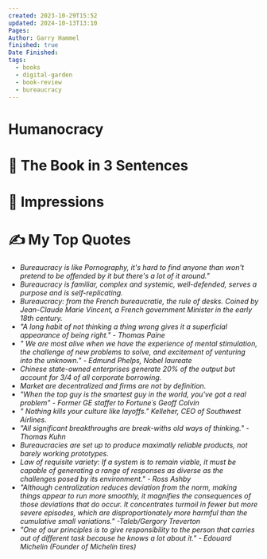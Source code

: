 ```yaml
---
created: 2023-10-29T15:52
updated: 2024-10-13T13:10
Pages: 
Author: Garry Hammel
finished: true
Date Finished: 
tags:
  - books
  - digital-garden
  - book-review
  - bureaucracy
---
```

# Humanocracy


# 🚀 The Book in 3 Sentences


# 🎨 Impressions



# ✍️ My Top  Quotes

- *Bureaucracy is like Pornography, it's hard to find anyone than won't pretend to be offended by it but there's a lot of it around."*
- *Bureaucracy is familiar, complex and systemic, well-defended, serves a purpose and is self-replicating.*
- *Bureaucracy: from the French bureaucratie, the rule of desks. Coined by Jean-Claude Marie Vincent, a French government Minister in the early 18th century.*
- *"A long habit of not thinking a thing wrong gives it a superficial appearance of being right." - Thomas Paine*
- *" We are most alive when we have the experience of mental stimulation, the challenge of new problems to solve, and excitement of venturing into the unknown." - Edmund Phelps, Nobel laureate*
- *Chinese state-owned enterprises generate 20% of the output but account for 3/4 of all corporate borrowing.*
- *Market are decentralized and firms are not by definition.*
- *"When the top guy is the smartest guy in the world, you've got a real problem" - Former GE staffer to Fortune´s Geoff Colvin*
- *" Nothing kills your culture like layoffs." Kelleher, CEO of Southwest Airlines.*
- *"All significant breakthroughs are break-withs old ways of thinking." - Thomas Kuhn*
- *Bureaucracies are set up to produce maximally reliable products, not barely working prototypes.*
- *Law of requisite variety: If a system is to remain viable, it must be capable of generating a range of responses as diverse as the challenges posed by its environment." - Ross Ashby*
- *"Although centralization reduces deviation from the norm, making things appear to run more smoothly, it magnifies the consequences of those deviations that do occur. It concentrates turmoil in fewer but more severe episodes, which are disproportionately more harmful than the cumulative small variations." -Taleb/Gergory Treverton*
- *"One of our principles is to give responsibility to the person that carries out of different task because he knows a lot about it." - Edouard Michelin (Founder of Michelin tires)*